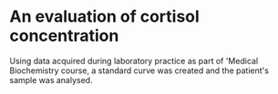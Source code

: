 # An evaluation of cortisol concentration
Using data acquired during laboratory practice as part of 'Medical Biochemistry course, a standard curve was created and the patient's sample was analysed. 
